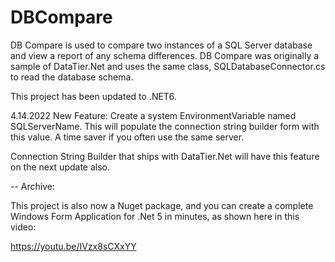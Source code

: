 # DBCompare
DB Compare is used to compare two instances of a SQL Server database and view a report of any schema differences. DB Compare was originally a sample of DataTier.Net and uses the same class, 
SQLDatabaseConnector.cs to read the database schema.

This project has been updated to .NET6.

4.14.2022 New Feature: Create a system EnvironmentVariable named SQLServerName. 
This will populate the connection string builder form with this value. A time saver if you often use the same server.

Connection String Builder that ships with DataTier.Net will have this feature on the next update also.

--
Archive:

This project is also now a Nuget package, and you can create a complete Windows Form Application for .Net 5 in minutes, as shown here in this video:

https://youtu.be/IVzx8sCXxYY
